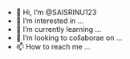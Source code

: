 - 👋 Hi, I’m @SAISRINU123
- 👀 I’m interested in ...
- 🌱 I’m currently learning ...
- 💞️ I’m looking to collaborae on ...
- 📫 How to reach me ...

<!---
SAISRINU123/SAISRINU123 is a ✨ special ✨ repository because its `README.md` (this file) appears on your GitHub profile.
You can click the Preview link to take a look at your changes.
--->
